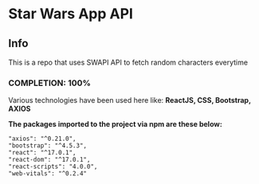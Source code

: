 # Star Wars App API

<h2>Info</h2>
This is a repo that uses SWAPI API to fetch random characters everytime<br>

<h3>COMPLETION: 100%</h3>

Various technologies have been used here like:
<b>ReactJS, CSS, Bootstrap, AXIOS</b>

<b>The packages imported to the project via npm are these below:</b>

    "axios": "^0.21.0",
    "bootstrap": "^4.5.3",
    "react": "^17.0.1",
    "react-dom": "^17.0.1",
    "react-scripts": "4.0.0",
    "web-vitals": "^0.2.4"
